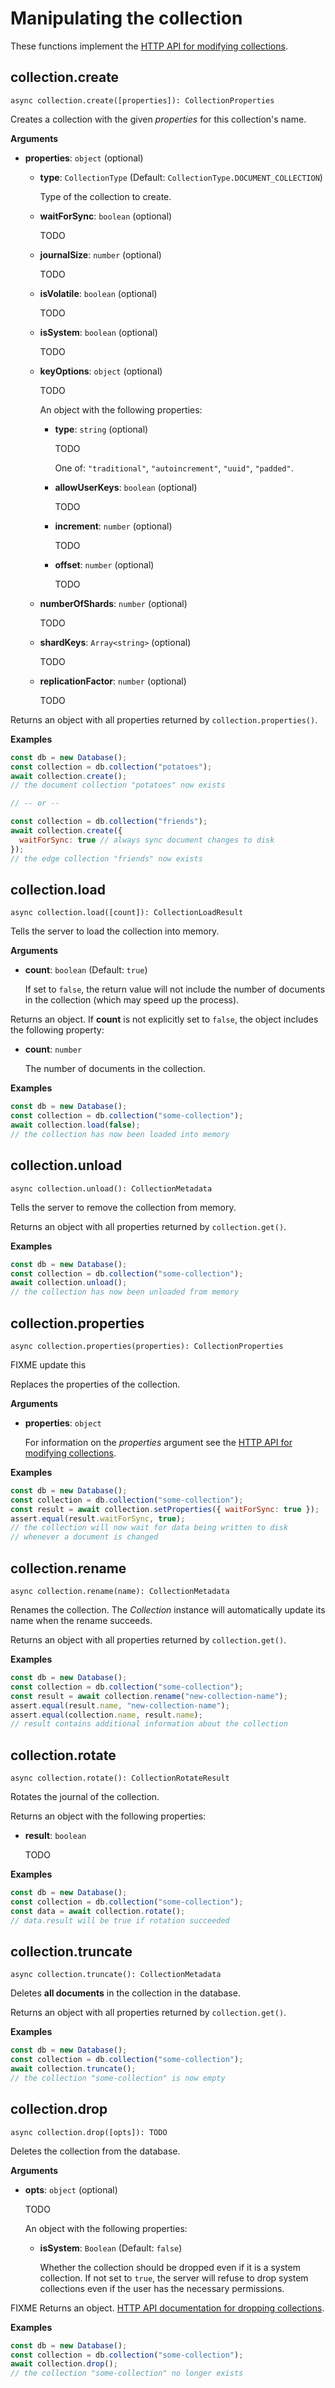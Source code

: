 # Manipulating the collection

These functions implement the
[HTTP API for modifying collections](https://www.arangodb.com/docs/stable/http/collection-modifying.html).

## collection.create

`async collection.create([properties]): CollectionProperties`

Creates a collection with the given _properties_ for this collection's name.

**Arguments**

- **properties**: `object` (optional)

  - **type**: `CollectionType` (Default: `CollectionType.DOCUMENT_COLLECTION`)

    Type of the collection to create.

  - **waitForSync**: `boolean` (optional)

    TODO

  - **journalSize**: `number` (optional)

    TODO

  - **isVolatile**: `boolean` (optional)

    TODO

  - **isSystem**: `boolean` (optional)

    TODO

  - **keyOptions**: `object` (optional)

    TODO

    An object with the following properties:

    - **type**: `string` (optional)

      TODO

      One of: `"traditional"`, `"autoincrement"`, `"uuid"`, `"padded"`.

    - **allowUserKeys**: `boolean` (optional)

      TODO

    - **increment**: `number` (optional)

      TODO

    - **offset**: `number` (optional)

      TODO

  - **numberOfShards**: `number` (optional)

    TODO

  - **shardKeys**: `Array<string>` (optional)

    TODO

  - **replicationFactor**: `number` (optional)

    TODO

Returns an object with all properties returned by `collection.properties()`.

**Examples**

```js
const db = new Database();
const collection = db.collection("potatoes");
await collection.create();
// the document collection "potatoes" now exists

// -- or --

const collection = db.collection("friends");
await collection.create({
  waitForSync: true // always sync document changes to disk
});
// the edge collection "friends" now exists
```

## collection.load

`async collection.load([count]): CollectionLoadResult`

Tells the server to load the collection into memory.

**Arguments**

- **count**: `boolean` (Default: `true`)

  If set to `false`, the return value will not include the number of documents
  in the collection (which may speed up the process).

Returns an object. If **count** is not explicitly set to `false`, the object includes the following property:

- **count**: `number`

  The number of documents in the collection.

**Examples**

```js
const db = new Database();
const collection = db.collection("some-collection");
await collection.load(false);
// the collection has now been loaded into memory
```

## collection.unload

`async collection.unload(): CollectionMetadata`

Tells the server to remove the collection from memory.

Returns an object with all properties returned by `collection.get()`.

**Examples**

```js
const db = new Database();
const collection = db.collection("some-collection");
await collection.unload();
// the collection has now been unloaded from memory
```

## collection.properties

`async collection.properties(properties): CollectionProperties`

FIXME update this

Replaces the properties of the collection.

**Arguments**

- **properties**: `object`

  For information on the _properties_ argument see the
  [HTTP API for modifying collections](https://www.arangodb.com/docs/stable/http/collection-modifying.html).

**Examples**

```js
const db = new Database();
const collection = db.collection("some-collection");
const result = await collection.setProperties({ waitForSync: true });
assert.equal(result.waitForSync, true);
// the collection will now wait for data being written to disk
// whenever a document is changed
```

## collection.rename

`async collection.rename(name): CollectionMetadata`

Renames the collection. The _Collection_ instance will automatically update its
name when the rename succeeds.

Returns an object with all properties returned by `collection.get()`.

**Examples**

```js
const db = new Database();
const collection = db.collection("some-collection");
const result = await collection.rename("new-collection-name");
assert.equal(result.name, "new-collection-name");
assert.equal(collection.name, result.name);
// result contains additional information about the collection
```

## collection.rotate

`async collection.rotate(): CollectionRotateResult`

Rotates the journal of the collection.

Returns an object with the following properties:

- **result**: `boolean`

  TODO

**Examples**

```js
const db = new Database();
const collection = db.collection("some-collection");
const data = await collection.rotate();
// data.result will be true if rotation succeeded
```

## collection.truncate

`async collection.truncate(): CollectionMetadata`

Deletes **all documents** in the collection in the database.

Returns an object with all properties returned by `collection.get()`.

**Examples**

```js
const db = new Database();
const collection = db.collection("some-collection");
await collection.truncate();
// the collection "some-collection" is now empty
```

## collection.drop

`async collection.drop([opts]): TODO`

Deletes the collection from the database.

**Arguments**

- **opts**: `object` (optional)

  TODO

  An object with the following properties:

  - **isSystem**: `Boolean` (Default: `false`)

    Whether the collection should be dropped even if it is a system collection. If not set to `true`, the server will refuse to drop system collections even if the user has the necessary permissions.

FIXME Returns an object.
[HTTP API documentation for dropping collections](https://www.arangodb.com/docs/stable/http/collection-creating.html#drops-a-collection).

**Examples**

```js
const db = new Database();
const collection = db.collection("some-collection");
await collection.drop();
// the collection "some-collection" no longer exists
```
